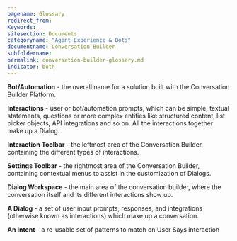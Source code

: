 ```yaml
---
pagename: Glossary
redirect_from:
Keywords:
sitesection: Documents
categoryname: "Agent Experience & Bots"
documentname: Conversation Builder
subfoldername:
permalink: conversation-builder-glossary.md
indicator: both
---
```


**Bot/Automation** - the overall name for a solution built with the Conversation Builder Platform.

**Interactions** - user or bot/automation prompts, which can be simple, textual statements, questions or more complex entities like structured content, list picker objects, API integrations and so on. All the interactions together make up a Dialog.

**Interaction Toolbar** - the leftmost area of the Conversation Builder, containing the different types of interactions.

**Settings Toolbar** - the rightmost area of the Conversation Builder, containing contextual menus to assist in the customization of Dialogs.

**Dialog Workspace** - the main area of the conversation builder, where the conversation itself and its different interactions show up.

**A Dialog** - a set of user input prompts, responses, and integrations (otherwise known as interactions) which make up a conversation.

**An Intent** - a re-usable set of patterns to match on User Says interaction
